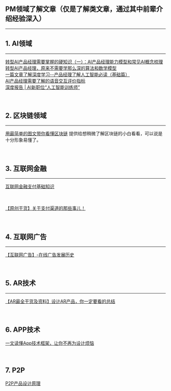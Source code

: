 
## PM领域了解文章（仅是了解类文章，通过其中前辈介绍经验深入）

-----

## 1. AI领域
---------
[转型AI产品经理需要掌握的硬知识（一）：AI产品经理能力模型和常见AI概念梳理](http://coffee.pmcaff.com/article/1163514880930944/pmcaff?utm_source=search)
<br/>
[转型AI产品经理，原来不需要学那么深的算法和数学模型](http://coffee.pmcaff.com/article/12445)
<br/>
[一篇文章了解深度学习--产品经理了解人工智能必读（基础篇）](http://coffee.pmcaff.com/article/13742)
<br/>
[ AI产品经理需要了解的语音交互评价指标](http://coffee.pmcaff.com/article/12251)
<br/>
[深度报告 | AI新职位“人工智能训练师”](http://coffee.pmcaff.com/article/14087)
<br/>
<br/>
<br/>



## 2. 区块链领域
-----------
[用最简单的图文带你看懂区块链](http://coffee.pmcaff.com/article/13060) 提供给想稍微了解区块链的小白看看，可以说是十分形象易懂了。
<br/>
<br/>
<br/>



## 3. 互联网金融
----------
[互联网金融支付基础知识](http://www.woshipm.com/it/538375.html)
<br/>
<br/>
<br/>



[【原创干货】关于支付渠道的那些事儿！](http://coffee.pmcaff.com/article/12793)
<br/>
<br/>
<br/>


## 4. 互联网广告
--------
[【互联网广告】-在线广告发展历史](http://coffee.pmcaff.com/article/1481419025778816/pmcaff?utm_source=forum)
<br/>
<br/>
<br/>


## 5. AR技术
----------
[【AR最全干货及资料】设计AR产品，你一定要看的总结](http://coffee.pmcaff.com/article/875767906021504/pmcaff?utm_source=forum&from=profile)
<br/>
<br/>
<br/>


## 6. APP技术
[一文读懂App技术框架，让你不再为设计烦恼](http://coffee.pmcaff.com/article/14130)
<br/>
<br/>
<br/>

## 7. P2P
[P2P产品设计原理](http://www.ipmtalk.com/article-detail/115.html)
<br/>
<br/>
<br/>
